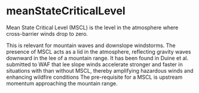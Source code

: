 # meanStateCriticalLevel
Mean State Critical Level (MSCL) is the level in the atmosphere where cross-barrier winds drop to zero. 

This is relevant for mountain waves and downslope windstorms. The presence of MSCL acts as a lid in the atmosphere, reflecting gravity waves downward in the lee of a mountain range. It has been found in Duine et al. submitted to WAF that lee slope winds accelerate stronger and faster in situations with than without MSCL, thereby amplifying hazardous winds and enhancing wildfire conditions
The pre-requisite for a MSCL is upstream momentum approaching the mountain range.


